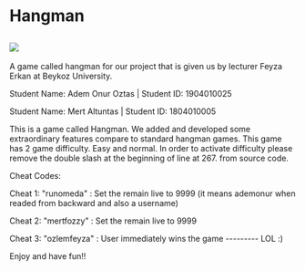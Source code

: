 # Hangman

![](https://github.com/runomeda/Hangman/blob/master/hang.jpg?raw=true)
-------------------------------------------------------------------------------------------------------
A game called hangman for our project that is given us by lecturer Feyza Erkan at Beykoz University.


Student Name: Adem Onur Oztas | Student ID: 1904010025 

Student Name: Mert Altuntas   | Student ID: 1804010005 

This is a game called Hangman.
We added and developed some extraordinary features compare to standard hangman games.
This game has 2 game difficulty. Easy and normal. In order to activate difficulty please
remove the double slash at the beginning of line at 267. from source code.

Cheat Codes:

Cheat 1: "runomeda" : Set the remain live to 9999 (it means ademonur when readed from backward and also a username)

Cheat 2: "mertfozzy" : Set the remain live to 9999

Cheat 3: "ozlemfeyza" : User immediately wins the game --------- LOL :)


Enjoy and have fun!!


